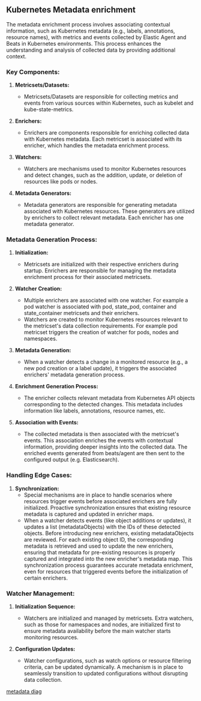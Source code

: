 ## Kubernetes Metadata enrichment

The metadata enrichment process involves associating contextual information, such as Kubernetes metadata (e.g., labels, annotations, resource names), with metrics and events collected by Elastic Agent and Beats in Kubernetes environments. This process enhances the understanding and analysis of collected data by providing additional context.

### Key Components:

1. **Metricsets/Datasets:**
   - Metricsets/Datasets are responsible for collecting metrics and events from various sources within Kubernetes, such as kubelet and kube-state-metrics.

2. **Enrichers:**
   - Enrichers are components responsible for enriching collected data with Kubernetes metadata. Each metricset is associated with its enricher, which handles the metadata enrichment process.

3. **Watchers:**
   - Watchers are mechanisms used to monitor Kubernetes resources and detect changes, such as the addition, update, or deletion of resources like pods or nodes.

4. **Metadata Generators:**
   - Metadata generators are responsible for generating metadata associated with Kubernetes resources. These generators are utilized by enrichers to collect relevant metadata. Each enricher has one metadata generator.

### Metadata Generation Process:

1. **Initialization:**
   - Metricsets are initialized with their respective enrichers during startup. Enrichers are responsible for managing the metadata enrichment process for their associated metricsets.

2. **Watcher Creation:**
   - Multiple enrichers are associated with one watcher. For example a pod watcher is associated with pod, state_pod, container and state_container metricsets and their enrichers. 
   - Watchers are created to monitor Kubernetes resources relevant to the metricset's data collection requirements. For example pod metricset triggers the creation of watcher for pods, nodes and namespaces.

3. **Metadata Generation:**
   - When a watcher detects a change in a monitored resource (e.g., a new pod creation or a label update), it triggers the associated enrichers' metadata generation process.

4. **Enrichment Generation Process:**
   - The enricher collects relevant metadata from Kubernetes API objects corresponding to the detected changes. This metadata includes information like labels, annotations, resource names, etc.

5. **Association with Events:**
   - The collected metadata is then associated with the metricset's events. This association enriches the events with contextual information, providing deeper insights into the collected data. The enriched events generated from beats/agent are then sent to the configured output (e.g. Elasticsearch).

### Handling Edge Cases:

1. **Synchronization:**
   - Special mechanisms are in place to handle scenarios where resources trigger events before associated enrichers are fully initialized. Proactive synchronization ensures that existing resource metadata is captured and updated in enricher maps.
   - When a watcher detects events (like object additions or updates), it updates a list (metadataObjects) with the IDs of these detected objects. Before introducing new enrichers, existing metadataObjects are reviewed. For each existing object ID, the corresponding metadata is retrieved and used to update the new enrichers, ensuring that metadata for pre-existing resources is properly captured and integrated into the new enricher's metadata map. This synchronization process guarantees accurate metadata enrichment, even for resources that triggered events before the initialization of certain enrichers.

### Watcher Management:

1. **Initialization Sequence:**
   - Watchers are initialized and managed by metricsets. Extra watchers, such as those for namespaces and nodes, are initialized first to ensure metadata availability before the main watcher starts monitoring resources.

2. **Configuration Updates:**
   - Watcher configurations, such as watch options or resource filtering criteria, can be updated dynamically. A mechanism is in place to seamlessly transition to updated configurations without disrupting data collection.




[metadata diag](../_meta/images/enrichers.png)
